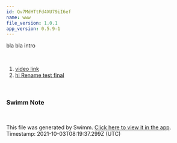 ```yaml
---
id: Qv7MdHTtFd4XU79iI6ef
name: www
file_version: 1.0.1
app_version: 0.5.9-1
---
```


<!-- Intro - Do not remove this comment --> 
bla bla intro

<br/>

<!-- Steps - Do not remove this comment --> 
1. [video link](https://www.youtube.com/watch?v=DkGV5F4XnfQ) 
2. [hi Rename test final](hi-rename-test-final.0RPUs.sw.md) 


<br/>

<!-- THIS IS AN AUTOGENERATED SECTION. DO NOT EDIT THIS SECTION DIRECTLY -->
### Swimm Note



<br/>

This file was generated by Swimm. [Click here to view it in the app](http://localhost:5000/#/repos/Z2l0aHViJTNBJTNBc3ItZXh0ZW5zaW9uJTNBJTNBZG91ZWs=/docs/Qv7MdHTtFd4XU79iI6ef). Timestamp: 2021-10-03T08:19:37.299Z (UTC)
